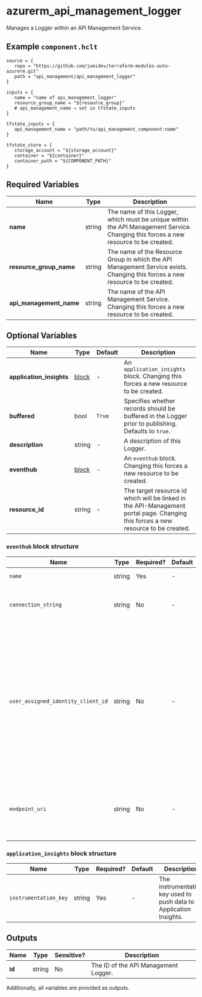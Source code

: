 # azurerm_api_management_logger

Manages a Logger within an API Management Service.

## Example `component.hclt`

```hcl
source = {
   repo = "https://github.com/jumidev/terraform-modules-auto-azurerm.git"   
   path = "api_management/api_management_logger"   
}

inputs = {
   name = "name of api_management_logger"   
   resource_group_name = "${resource_group}"   
   # api_management_name → set in tfstate_inputs
}

tfstate_inputs = {
   api_management_name = "path/to/api_management_component:name"   
}

tfstate_store = {
   storage_account = "${storage_account}"   
   container = "${container}"   
   container_path = "${COMPONENT_PATH}"   
}

```

## Required Variables

| Name | Type |  Description |
| ---- | --------- |  ----------- |
| **name** | string |  The name of this Logger, which must be unique within the API Management Service. Changing this forces a new resource to be created. | 
| **resource_group_name** | string |  The name of the Resource Group in which the API Management Service exists. Changing this forces a new resource to be created. | 
| **api_management_name** | string |  The name of the API Management Service. Changing this forces a new resource to be created. | 

## Optional Variables

| Name | Type |  Default  |  Description |
| ---- | --------- |  ----------- | ----------- |
| **application_insights** | [block](#application_insights-block-structure) |  -  |  An `application_insights` block. Changing this forces a new resource to be created. | 
| **buffered** | bool |  `True`  |  Specifies whether records should be buffered in the Logger prior to publishing. Defaults to `true`. | 
| **description** | string |  -  |  A description of this Logger. | 
| **eventhub** | [block](#eventhub-block-structure) |  -  |  An `eventhub` block. Changing this forces a new resource to be created. | 
| **resource_id** | string |  -  |  The target resource id which will be linked in the API-Management portal page. Changing this forces a new resource to be created. | 

### `eventhub` block structure

| Name | Type | Required? | Default | Description |
| ---- | ---- | --------- | ------- | ----------- |
| `name` | string | Yes | - | The name of an EventHub. |
| `connection_string` | string | No | - | The connection string of an EventHub Namespace. |
| `user_assigned_identity_client_id` | string | No | - | The Client Id of the User Assigned Identity  with the 'Azure Event Hubs Data Sender' role to the target EventHub Namespace. Required when 'endpoint_uri' is set. If not specified the System Assigned Identity will be used. |
| `endpoint_uri` | string | No | - | The endpoint address of an EventHub Namespace. Required when 'client_id' is set. |

### `application_insights` block structure

| Name | Type | Required? | Default | Description |
| ---- | ---- | --------- | ------- | ----------- |
| `instrumentation_key` | string | Yes | - | The instrumentation key used to push data to Application Insights. |



## Outputs

| Name | Type | Sensitive? | Description |
| ---- | ---- | --------- | --------- |
| **id** | string | No  | The ID of the API Management Logger. | 

Additionally, all variables are provided as outputs.
